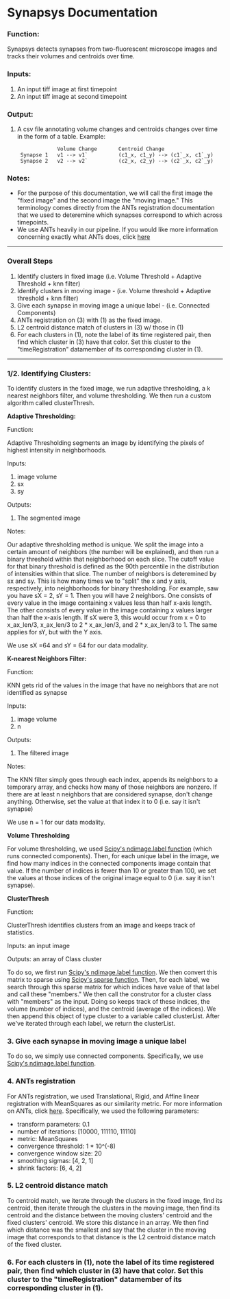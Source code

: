 # Synapsys Documentation

### Function:
Synapsys detects synapses from two-fluorescent microscope images and tracks their volumes and centroids over time.

### Inputs:
1. An input tiff image at first timepoint
2. An input tiff image at second timepoint

### Output:
1. A csv file annotating volume changes and centroids changes over time in the form of a table. Example: 

					Volume Change		Centroid Change
		Synapse 1	v1 --> v1`			(c1_x, c1_y) --> (c1`_x, c1`_y)
        Synapse 2	v2 --> v2`			(c2_x, c2_y) --> (c2`_x, c2`_y)

### Notes:
* For the purpose of this documentation, we will call the first image the "fixed image" and the second image the "moving image." This terminology comes directly from the ANTs registration documentation that we used to deteremine which synapses correspond to which across timepoints.
* We use ANTs heavily in our pipeline. If you would like more information concerning exactly what ANTs does, click [here](http://stnava.github.io/ANTs/_)
_____________________________________________________________________________
### Overall Steps

1. Identify clusters in fixed image (i.e. Volume Threshold + Adaptive Threshold + knn filter)
2. Identify clusters in moving image - (i.e. Volume threshold + Adaptive threshold + knn filter)
3. Give each synapse in moving image a unique label - (i.e. Connected Components)
3. ANTs registration on (3) with (1) as the fixed image.
4. L2 centroid distance match of clusters in (3) w/ those in (1) 
5. For each clusters in (1), note the label of its time registered pair, then find which cluster in (3) have that color. Set this cluster to the "timeRegistration" datamember of its corresponding cluster in (1).
_____________________________________________________________________________

### 1/2. Identifying Clusters:

To identify clusters in the fixed image, we run adaptive thresholding, a k nearest neighbors filter, and volume thresholding. We then run a custom algorithm called clusterThresh.

**Adaptive Thresholding:**

Function: 

Adaptive Thresholding segments an image by identifying the pixels of highest intensity in neighborhoods. 

Inputs: 
1. image volume
2. sx
3. sy

Outputs: 
1. The segmented image

Notes:

Our adaptive thresholding method is unique. We split the image into a certain amount of neighbors (the number will be explained), and then run a binary threshold within that neighborhood on each slice. The cutoff value for that binary threshold is defined as the 90th percentile in the distribution of intensities within that slice. The number of neighbors is deteremined by sx and sy. This is how many times we to "split" the x and y axis, respectively, into neighborhoods for binary thresholding. For example, saw you have sX = 2, sY = 1. Then you will have 2 neighbors. One consists of every value in the image containing x values less than half x-axis length. The other consists of every value in the image containing x values larger than half the x-axis length. If sX were 3, this would occur from x = 0 to x_ax_len/3, x_ax_len/3 to 2 * x_ax_len/3, and 2 * x_ax_len/3 to 1. The same applies for sY, but with the Y axis. 

We use sX =64 and sY = 64 for our data modality.

**K-nearest Neighbors Filter:**

Function: 

KNN gets rid of the values in the image that have no neighbors that are not identified as synapse

Inputs: 
1. image volume
2. n

Outputs: 
1. The filtered image

Notes:

The KNN filter simply goes through each index, appends its neighbors to a temporary array, and checks how many of those neighbors are nonzero. If there are at least n neighbors that are considered synapse, don't change anything. Otherwise, set the value at that index it to 0 (i.e. say it isn't synapse) 

We use n = 1 for our data modality.

**Volume Thresholding** 

For volume thresholding, we used [Scipy's ndimage.label function](https://docs.scipy.org/doc/scipy-0.14.0/reference/generated/scipy.ndimage.measurements.label.html) (which runs connected components). Then, for each unique label in the image, we find how many indices in the connected components image contain that value. If the number of indices is fewer than 10 or greater than 100, we set the values at those indices of the original image equal to 0 (i.e. say it isn't synapse).

**ClusterThresh**

Function: 

ClusterThresh identifies clusters from an image and keeps track of statistics.

Inputs: an input image

Outputs: an array of Class cluster

To do so, we first run [Scipy's ndimage.label function](https://docs.scipy.org/doc/scipy-0.14.0/reference/generated/scipy.ndimage.measurements.label.html). We then convert this matrix to sparse using [Scipy's sparse function](https://docs.scipy.org/doc/scipy/reference/sparse.html). Then, for each label, we search through this sparse matrix for which indices have value of that label and call these "members." We then call the construtor for a cluster class with "members" as the input. Doing so keeps track of these indices, the volume (number of indices), and the centroid (average of the indices). We then append this object of type cluster to a variable called clusterList. After we've iterated through each label, we return the clusterList.
	

### 3. Give each synapse in moving image a unique label 

To do so, we simply use connected components. Specifically, we use [Scipy's ndimage.label function](https://docs.scipy.org/doc/scipy-0.14.0/reference/generated/scipy.ndimage.measurements.label.html).

### 4. ANTs registration

For ANTs registration, we used Translational, Rigid, and Affine linear registration with MeanSquares as our similarity metric. For more information on ANTs, click [here](http://stnava.github.io/ANTs/_). Specifically, we used the following parameters: 
* transform parameters: 0.1
* number of iterations: [10000, 111110, 11110]
* metric: MeanSquares
* convergence threshold: 1 * 10^(-8)
* convergence window size: 20
* smoothing sigmas: [4, 2, 1]
* shrink factors: [6, 4, 2]

### 5. L2 centroid distance match 

To centroid match, we iterate through the clusters in the fixed image, find its centroid, then iterate through the clusters in the moving image, then find its centroid and the distance between the moving clusters' centroid and the fixed clusters' centroid. We store this distance in an array. We then find which distance was the smallest and say that the cluster in the moving image that corresponds to that distance is the L2 centroid distance match of the fixed cluster.

### 6. For each clusters in (1), note the label of its time registered pair, then find which cluster in (3) have that color. Set this cluster to the "timeRegistration" datamember of its corresponding cluster in (1).


